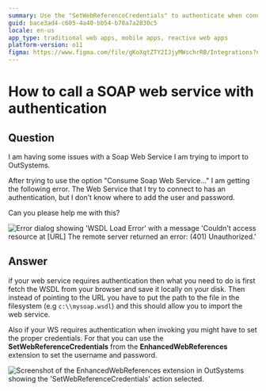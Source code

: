 ```yaml
---
summary: Use the "SetWebReferenceCredentials" to authenticate when connecting to a SOAP Web Service with OutSystems.
guid: bace3ad4-c605-4a40-bb54-b78a7a2830c5
locale: en-us
app_type: traditional web apps, mobile apps, reactive web apps
platform-version: o11
figma: https://www.figma.com/file/gKoXqtZTY2IJjyMWschrRB/Integrations?node-id=147:325
---
```


# How to call a SOAP web service with authentication

## Question

I am having some issues with a Soap Web Service I am trying to import to OutSystems.

After trying to use the option "Consume Soap Web Service…" I am getting the following error. The Web Service that I try to connect to has an authentication, but I don’t know where to add the user and password.

Can you please help me with this?

![Error dialog showing 'WSDL Load Error' with a message 'Couldn't access resource at [URL] The remote server returned an error: (401) Unauthorized.'](images/How-to-call-a-SOAP-web-service-with-authentication_0.png "WSDL Load Error Dialog")

## Answer

if your web service requires authentication then what you need to do is first fetch the WSDL from your browser and save it locally on your disk. Then instead of pointing to the URL you have to put the path to the file in the filesystem (e.g `c:\\mysoap.wsdl`) and this should allow you to import the web service.

Also if your WS requires authentication when invoking you might have to set the proper credentials. For that you can use the **SetWebReferenceCredentials** from the **EnhancedWebReferences** extension to set the username and password.

![Screenshot of the EnhancedWebReferences extension in OutSystems showing the 'SetWebReferenceCredentials' action selected.](images/How-to-call-a-SOAP-web-service-with-authentication_1.png "SetWebReferenceCredentials Action in OutSystems")

